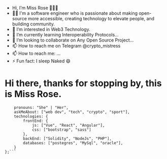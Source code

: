 -  Hi, I’m Miss Rose 👩🏾‍💻
- 👋🏾 I'm a software engineer who is passionate about making open-source more accessible, creating technology to elevate people, and building community.
- 👀 I’m interested in Web3 Technology.
- 🌱 I’m currently learning Interoperability Protocols...
- 💞️ I’m looking to collaborate on Any Open Source Project...
- 📫 How to reach me on Telegram @crypto_mistress
- 📫 How to reach me: ...
- ⚡ Fun fact: I sleep Naked 😄
# Hi there, thanks for stopping by, this is Miss Rose.

```const missrose = {
    pronouns: "She" | "Her",
    askMeAbout: ["web dev", "tech", "crypto", "sport"],
    technologies: {
        frontEnd: {
            js: ["Vue", "React", "Angular"],
            css: ["bootstrap", "sass"]
        },
        backEnd: ["Solidity", "NodeJs", "PHP"],
        databases: ["postegres", "MySql", "oracle"],
    }
};```
